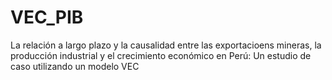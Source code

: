 # VEC_PIB
La relación a largo plazo y la causalidad entre las exportacioens mineras, la producción industrial y el crecimiento económico en Perú: Un estudio de caso utilizando un modelo VEC

